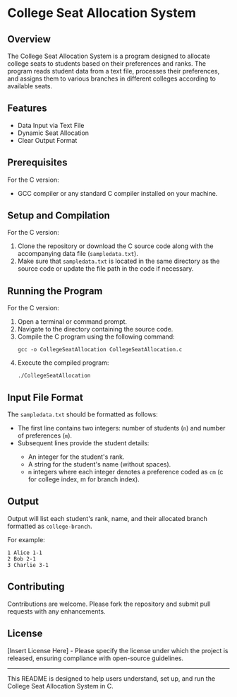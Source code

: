 <h1>College Seat Allocation System</h1>
<h2>Overview</h2>
    <p>The College Seat Allocation System is a program designed to allocate college seats to students based on their preferences and ranks. The program reads student data from a text file, processes their preferences, and assigns them to various branches in different colleges according to available seats.</p>

<h2>Features</h2>
    <ul>
        <li>Data Input via Text File</li>
        <li>Dynamic Seat Allocation</li>
        <li>Clear Output Format</li>
    </ul>

<h2>Prerequisites</h2>
    <p>For the C version:</p>
    <ul>
        <li>GCC compiler or any standard C compiler installed on your machine.</li>
    </ul>

<h2>Setup and Compilation</h2>
    <p>For the C version:</p>
    <ol>
        <li>Clone the repository or download the C source code along with the accompanying data file (<code>sampledata.txt</code>).</li>
        <li>Make sure that <code>sampledata.txt</code> is located in the same directory as the source code or update the file path in the code if necessary.</li>
    </ol>

<h2>Running the Program</h2>
    <p>For the C version:</p>
    <ol>
        <li>Open a terminal or command prompt.</li>
        <li>Navigate to the directory containing the source code.</li>
        <li>Compile the C program using the following command:</li>
        <pre><code>gcc -o CollegeSeatAllocation CollegeSeatAllocation.c</code></pre>
        <li>Execute the compiled program:</li>
        <pre><code>./CollegeSeatAllocation</code></pre>
    </ol>

<h2>Input File Format</h2>
    <p>The <code>sampledata.txt</code> should be formatted as follows:</p>
    <ul>
        <li>The first line contains two integers: number of students (<code>n</code>) and number of preferences (<code>m</code>).</li>
        <li>Subsequent lines provide the student details:</li>
        <ul>
            <li>An integer for the student's rank.</li>
            <li>A string for the student's name (without spaces).</li>
            <li><code>m</code> integers where each integer denotes a preference coded as <code>cm</code> (c for college index, m for branch index).</li>
        </ul>
    </ul>

<h2>Output</h2>
    <p>Output will list each student's rank, name, and their allocated branch formatted as <code>college-branch</code>.</p>
    <p>For example:</p>
    <pre><code>1 Alice 1-1 
2 Bob 2-1 
3 Charlie 3-1</code></pre>

<h2>Contributing</h2>
    <p>Contributions are welcome. Please fork the repository and submit pull requests with any enhancements.</p>

<h2>License</h2>
    <p>[Insert License Here] - Please specify the license under which the project is released, ensuring compliance with open-source guidelines.</p>
<hr>
<p>This README is designed to help users understand, set up, and run the College Seat Allocation System in C.</p>
